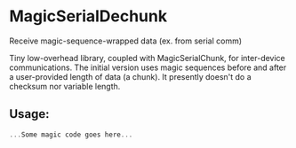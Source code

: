 # MagicSerialDechunk

Receive magic-sequence-wrapped data (ex. from serial comm)

Tiny low-overhead library, coupled with MagicSerialChunk, for inter-device
communications.  The initial version uses magic sequences before and after
a user-provided length of data (a chunk).  It presently doesn't do a
checksum nor variable length.

## Usage:
```c
...Some magic code goes here...
```
